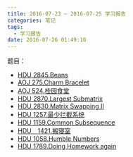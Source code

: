 ```yaml
---
title: 2016-07-23 ~ 2016-07-25 学习报告
categories: 笔记
tags:
  - 学习报告
date: 2016-07-26 01:49:10
---
```


题目： 

- [HDU 2845.Beans](/post/HDU/2845.html)
- [AOJ 275.Charm Bracelet](/post/AOJ/275.html)
- [AOJ 524.桂园食堂](/post/AOJ/524.html)
- [HDU 2870.Largest Submatrix](/post/HDU/2870.html)
- [HDU 2830.Matrix Swapping II](/post/HDU/2830/html)
- [HDU 1257.最少拦截系统](/post/HDU/1257.html)
- [HDU 1159.Common Subsequence](/post/HDU/1159.html)
- [HDU　1421.搬寝室](/post/HDU/1421.html)
- [HDU 1058.Humble Numbers](/post/HDU/1058.html)
- [HDU 1789.Doing Homework again](/post/HDU/1789.html)
 <!--more-->